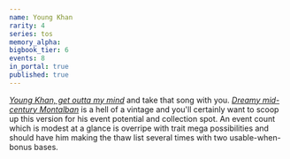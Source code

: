 ```yaml
---
name: Young Khan
rarity: 4
series: tos
memory_alpha:
bigbook_tier: 6
events: 8
in_portal: true
published: true
---
```


[_Young Khan, get outta my mind_](https://www.youtube.com/watch?v=qJFVPxBpezk) and take that song with you. [_Dreamy mid-century Montalban_](https://www.youtube.com/watch?v=8q7Z_cJGdnI) is a hell of a vintage and you'll certainly want to scoop up this version for his event potential and collection spot. An event count which is modest at a glance is overripe with trait mega possibilities and should have him making the thaw list several times with two usable-when-bonus bases.
